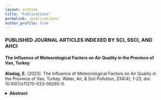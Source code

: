 ```yaml
---
layout: archive
title: "Publications"
permalink: /publications/
author_profile: true
---
```

### PUBLISHED JOURNAL ARTICLES INDEXED BY SCI, SSCI, AND AHCI

#### The Influence of Meteorological Factors on Air Quality in the Province of Van, Turkey
<strong>Aladag, E.</strong> (2023). The Influence of Meteorological Factors on Air Quality in the Province of Van, Turkey. Water, Air, & Soil Pollution, 234(4), 1-23, doi: 10.1007/s11270-023-06265-0.
<a href="https://doi.org/10.1007/s11270-023-06265-0" target="_blank" class="fas fa-link"></a> <a href="https://doi.org/10.1007/s11270-023-06265-0" target="_blank" class="fa fa-file-pdf-o"></a>
<details> 
    <summary> 
      <b>Abstract</b>
    </summary>
<p>Particulate matter is one of the primary atmospheric pollutants with significant effects on human health. Accurately and reliably forecasting air quality for future horizons makes it possible to take the necessary precautions to minimize potential risks. In this study, monthly PM<sub>10</sub> concentration forecasts were made for Erzurum in Turkey. The first ten years of monthly data between 2006 and 2018 were used for training of the model, and the last two years were used to test predictions with the model. PM<sub>10</sub> data had trends and seasonal effects removed with seasonal adjustment and were decomposed to three levels with MODWT. For each subseries obtained, modelling was performed with appropriate coefficients chosen with ARIMA. Particulate forecasting was performed with wavelet reconstruction for the approximate and detail series. According to the experimental results, the wavelet-transform based hybrid WT-ARIMA model was more successful than the traditional ARIMA model with regard to the RMSE, R<sup>2</sup>, IA, MAE and MAPE. The developed model had values of RMSE 1.50, R2 0.99, IA 99.92%, MAE 1.26 and MAPE 3.02%. The proposed model may be used as reference for early warning in regions with high air pollution observed due to accurate forecasting capability for particulate matter pollution.</p>
</details>
